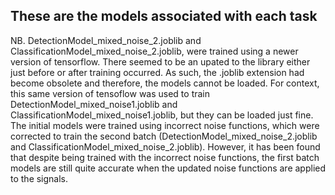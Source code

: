 ## These are the models associated with each task

NB. DetectionModel_mixed_noise_2.joblib and ClassificationModel_mixed_noise_2.joblib, were trained using a newer version of tensorflow. There seemed to be an upated to the library either just before or after training occurred. As such, the .joblib extension had become obsolete and therefore, the models cannot be loaded. For context, this same version of tensoflow was used to train DetectionModel_mixed_noise1.joblib and ClassificationModel_mixed_noise1.joblib, but they can be loaded just fine. 
The initial models were trained using incorrect noise functions, which were corrected to train the second batch (DetectionModel_mixed_noise_2.joblib and ClassificationModel_mixed_noise_2.joblib). However, it has been found that despite being trained with the incorrect noise functions, the first batch models are still quite accurate when the updated noise functions are applied to the signals.
 